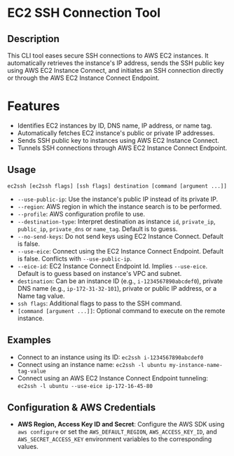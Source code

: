 # EC2 SSH Connection Tool
## Description
This CLI tool eases secure SSH connections to AWS EC2 instances. It automatically retrieves the instance's IP address, sends the SSH public key using AWS EC2 Instance Connect, and initiates an SSH connection directly or through the AWS EC2 Instance Connect Endpoint.

# Features
- Identifies EC2 instances by ID, DNS name, IP address, or name tag.
- Automatically fetches EC2 instance's public or private IP addresses.
- Sends SSH public key to instances using AWS EC2 Instance Connect.
- Tunnels SSH connections through AWS EC2 Instance Connect Endpoint.

## Usage
```
ec2ssh [ec2ssh flags] [ssh flags] destination [command [argument ...]]
```
- `--use-public-ip`: Use the instance's public IP instead of its private IP.
- `--region`: AWS region in which the instance search is to be performed.
- `--profile`: AWS configuration profile to use.
- `--destination-type`: Interpret destination as instance `id`, `private_ip`, `public_ip`, `private_dns` or `name_tag`. Default is to guess.
- `--no-send-keys`: Do not send keys using EC2 Instance Connect. Default is false.
- `--use-eice`: Connect using the EC2 Instance Connect Endpoint. Default is false. Conflicts with `--use-public-ip`.
- `--eice-id`: EC2 Instance Connect Endpoint Id. Implies `--use-eice`. Default is to guess based on instance's VPC and subnet.
- `destination`: Can be an instance ID (e.g., `i-1234567890abcdef0`), private DNS name (e.g., `ip-172-31-32-101`), private or public IP address, or a Name tag value.
- `ssh flags`: Additional flags to pass to the SSH command.
- `[command [argument ...]]`: Optional command to execute on the remote instance.

## Examples
- Connect to an instance using its ID: `ec2ssh i-1234567890abcdef0`
- Connect using an instance name: `ec2ssh -l ubuntu my-instance-name-tag-value`
- Connect using an AWS EC2 Instance Connect Endpoint tunneling: `ec2ssh -l ubuntu --use-eice ip-172-16-45-80`

## Configuration & AWS Credentials
- **AWS Region, Access Key ID and Secret**: Configure the AWS SDK using `aws configure` or set the `AWS_DEFAULT_REGION`, `AWS_ACCESS_KEY_ID`, and `AWS_SECRET_ACCESS_KEY` environment variables to the corresponding values.
